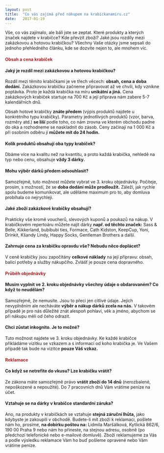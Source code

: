 ```yaml
---
layout: post
title:  "Co vás zajímá před nákupem na krabickanamiru.cz"
date:   2017-01-19
---
```


<p class="intro"><span class="dropcap">V</span>še, co vás zajímalo, ale báli jste se zeptat. Které produkty a kterých značek najdete v krabičce? Kde převzít zboží? Jaké jsou rozdíly mezi zakázkovou a hotovou krabičkou? Všechny Vaše otázky jsme sepsali do jednoho přehledného článku, kde se dozvíte nejen to, ale mnohem víc.</p>

<h4><span style="color: #AC1F23;">Obsah a cena krabiček</span></h4>

<h4>Jaký je rozdíl mezi zakázkovou a hotovou krabičkou?</h4>
Rozdíl mezi těmito krabičkami je ve třech věcech: <strong>obsah, cena a doba dodání.</strong> Zakázkovou krabičku začneme připravovat až ve chvíli, kdy vznikne poptávka. Proto je každá krabička na míru <strong>unikátní a jiná.</strong> Cena zakázkových krabiček startuje na 700 Kč a její příprava nám zabere 5-7 kalendářních dnů.

Obsah hotové krabičky <strong>znáte předem</strong> (výpis produktů najdete u konkrétního typu krabičky). Parametry jednotlivých produktů (vzor, barva, rozměry atd.) <strong>se liší</strong> podle toho, co nám zrovna ve kterém obchodu padne do oka a rozhodneme se naskladnit do zásob. Ceny začínají na 1 000 Kč a při osobním odběru jí <strong>můžete mít do 24 hodin.</strong>

<h4>Kolik produktů obsahují oba typy krabiček?</h4>
Dbáme více na kvalitu než na kvantitu, a proto každá krabička, nehledě na typ nebo cenu, obsahuje <strong>vždy 3 dárky.</strong>

<h4>Mohu výběr dárků předem odsouhlasit?</h4>
Samozřejmě, tuto možnost můžete vybrat ve 3. kroku objednávky. Počíteje, prosím, s možností, že se <strong>doba dodání může prodloužit.</strong> Záleží, jak rychle spolu budeme komunikovat, ale uděláme maximum pro to, aby domluva probíhala co nejrychleji.

<h4>Jaké zboží zakázkové krabičky obsahují?</h4>
Prakticky vše kromě voucherů, slevových kuponů a poukazů na nákup. V krabičkovém repertoáru můžete najít dárky <strong>např. od těchto značek:</strong> Sass & Belle, Kikkerland, bubibubi ties, Formace, Cath Kidston, KeepCup, Yoni, Drinkit, Kšandy Lindy, Happy Socks, Gentleman Brothers a další.

<h4>Zahrnuje cena za krabičku opravdu vše? Nebudu něco doplácet?</h4>
V ceně krabičky jsou započítány <strong>celkové náklady</strong> na její přípravu: obsah, balicí potřeby a služby nákupčího. Zvlášť je pouze cena dopravného.

<h4><span style="color: #AC1F23;">Průběh objednávky</span></h4>

<h4>Musím vyplnit ve 2. kroku objednávky všechny údaje o obdarovaném? Co když to neudělám?</h4>
Samozřejmě, že nemusíte. Jsou to přeci jen citlivé údaje. Jejich nevyplněním ale necháváte <strong>výběr a nákup dárků zcela na nás.</strong> V takovém případě je pro nás důležité znát alespoň pohlaví, věk a jméno, abychom se při nákupu měli od čeho odrazit.

<h4>Chci zůstat inkognito. Je to možné?</h4>
Tuto možnost najdete ve 3. kroku objednávky. Ke každé krabičce přikládáme vizitku se vzkazem a s informací od koho krabička je. Ve Vašem případě tak bude na vizitce <strong>pouze Váš vzkaz.</strong>

<h4><span style="color: #AC1F23;">Reklamace</span></h4>

<h4>Co když se netrefíte do vkusu? Lze krabičku vrátit?</h4>
Ze zákona máte samozřejmě právo <strong>vrátit zboží do 14 dnů</strong> (nerozbalené, nepoškozené a nepoužité). Do 7 pracovních dnů Vám vrátíme peníze na účet.

<h4>Vztahuje se na dárky v krabičce standardní záruka?</h4>
Ano, na produkty v krabičkách se vztahuje <strong>stejná záruční lhůta,</strong> jako kdybyste je zakoupili v obchodě. Budete-li mít zboží k reklamaci, pošlete nám ho, prosíme, <strong>na dobírku poštou na:</strong> Lidmila Maršálková, Kytlická 862/6, 190 00 Praha 9 nebo nám ho přineste, na stejnou adresu, osobně (po předchozí telefonické nebo e-mailové domluvě). Zboží reklamujeme za Vás a podle výsledku reklamace Vám ho buď pošleme opravené nebo Vám vrátíme peníze.
